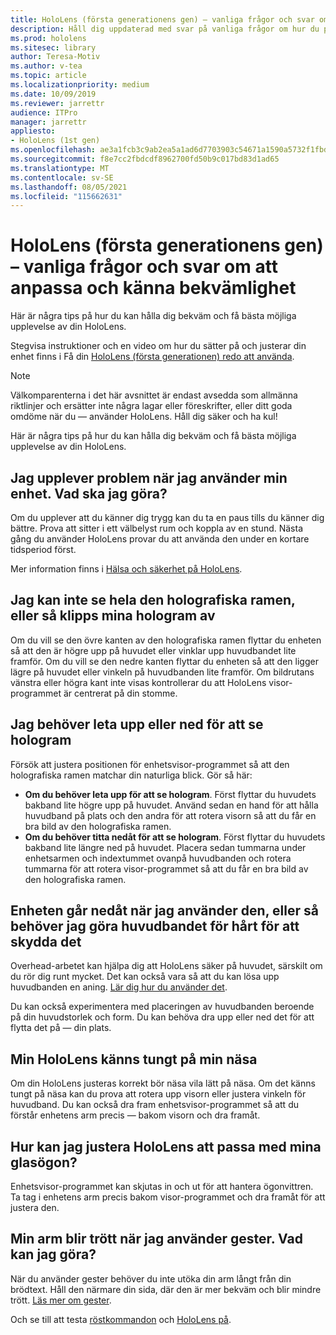 ```yaml
---
title: HoloLens (första generationens gen) – vanliga frågor och svar om att anpassa och känna bekvämlighet
description: Håll dig uppdaterad med svar på vanliga frågor om hur du passar din HoloLens (första generationens) enhet med mixad verklighet.
ms.prod: hololens
ms.sitesec: library
author: Teresa-Motiv
ms.author: v-tea
ms.topic: article
ms.localizationpriority: medium
ms.date: 10/09/2019
ms.reviewer: jarrettr
audience: ITPro
manager: jarrettr
appliesto:
- HoloLens (1st gen)
ms.openlocfilehash: ae3a1fcb3c9ab2ea5a1ad6d7703903c54671a1590a5732f1fbde489362d9b63d
ms.sourcegitcommit: f8e7cc2fbdcdf8962700fd50b9c017bd83d1ad65
ms.translationtype: MT
ms.contentlocale: sv-SE
ms.lasthandoff: 08/05/2021
ms.locfileid: "115662631"
---
```

# <a name="hololens-1st-gen-fit-and-comfort-frequently-asked-questions"></a>HoloLens (första generationens gen) – vanliga frågor och svar om att anpassa och känna bekvämlighet

Här är några tips på hur du kan hålla dig bekväm och få bästa möjliga upplevelse av din HoloLens.

Stegvisa instruktioner och en video om hur du sätter på och justerar din enhet finns i Få din [HoloLens (första generationen) redo att använda](hololens1-setup.md).

> [!NOTE]
> Välkomparenterna i det här avsnittet är endast avsedda som allmänna riktlinjer och ersätter inte några lagar eller föreskrifter, eller ditt goda omdöme när du &mdash; använder HoloLens. Håll dig säker och ha kul!

Här är några tips på hur du kan hålla dig bekväm och få bästa möjliga upplevelse av din HoloLens.

## <a name="im-experiencing-discomfort-when-i-use-my-device-what-should-i-do"></a>Jag upplever problem när jag använder min enhet. Vad ska jag göra?

Om du upplever att du känner dig trygg kan du ta en paus tills du känner dig bättre. Prova att sitter i ett välbelyst rum och koppla av en stund. Nästa gång du använder HoloLens provar du att använda den under en kortare tidsperiod först.

Mer information finns i [Hälsa och säkerhet på HoloLens](https://go.microsoft.com/fwlink/p/?LinkId=746661).

## <a name="i-cant-see-the-whole-holographic-frame-or-my-holograms-are-cut-off"></a>Jag kan inte se hela den holografiska ramen, eller så klipps mina hologram av

Om du vill se den övre kanten av den holografiska ramen flyttar du enheten så att den är högre upp på huvudet eller vinklar upp huvudbandet lite framför. Om du vill se den nedre kanten flyttar du enheten så att den ligger lägre på huvudet eller vinkeln på huvudbanden lite framför. Om bildrutans vänstra eller högra kant inte visas kontrollerar du att HoloLens visor-programmet är centrerat på din stomme.

## <a name="i-need-to-look-up-or-down-to-see-holograms"></a>Jag behöver leta upp eller ned för att se hologram

Försök att justera positionen för enhetsvisor-programmet så att den holografiska ramen matchar din naturliga blick. Gör så här:

- **Om du behöver leta upp för att se hologram**. Först flyttar du huvudets bakband lite högre upp på huvudet. Använd sedan en hand för att hålla huvudband på plats och den andra för att rotera visorn så att du får en bra bild av den holografiska ramen.
- **Om du behöver titta nedåt för att se hologram**. Först flyttar du huvudets bakband lite längre ned på huvudet. Placera sedan tummarna under enhetsarmen och indextummet ovanpå huvudbanden och rotera tummarna för att rotera visor-programmet så att du får en bra bild av den holografiska ramen.

## <a name="the-device-slides-down-when-im-using-it-or-i-need-to-make-the-headband-too-tight-to-keep-it-secure"></a>Enheten går nedåt när jag använder den, eller så behöver jag göra huvudbandet för hårt för att skydda det

Overhead-arbetet kan hjälpa dig att HoloLens säker på huvudet, särskilt om du rör dig runt mycket. Det kan också vara så att du kan lösa upp huvudbanden en aning. [Lär dig hur du använder det](hololens1-setup.md#adjust-fit).

Du kan också experimentera med placeringen av huvudbanden beroende på din huvudstorlek och form. Du kan behöva dra upp eller ned det för att flytta det på &mdash; din plats.

## <a name="my-hololens-feels-heavy-on-my-nose"></a>Min HoloLens känns tungt på min näsa

Om din HoloLens justeras korrekt bör näsa vila lätt på näsa. Om det känns tungt på näsa kan du prova att rotera upp visorn eller justera vinkeln för huvudband. Du kan också dra fram enhetsvisor-programmet så att du förstår enhetens arm precis &mdash; bakom visorn och dra framåt.

## <a name="how-can-i-adjust-hololens-to-fit-with-my-glasses"></a>Hur kan jag justera HoloLens att passa med mina glasögon?

Enhetsvisor-programmet kan skjutas in och ut för att hantera ögonvittren. Ta tag i enhetens arm precis bakom visor-programmet och dra framåt för att justera den.

## <a name="my-arm-gets-tired-when-i-use-gestures-what-can-i-do"></a>Min arm blir trött när jag använder gester. Vad kan jag göra?

När du använder gester behöver du inte utöka din arm långt från din brödtext. Håll den närmare din sida, där den är mer bekväm och blir mindre trött. [Läs mer om gester](hololens1-basic-usage.md#use-hololens-with-your-hands).

Och se till att testa [röstkommandon](hololens-cortana.md) och [HoloLens på](hololens1-clicker.md).
